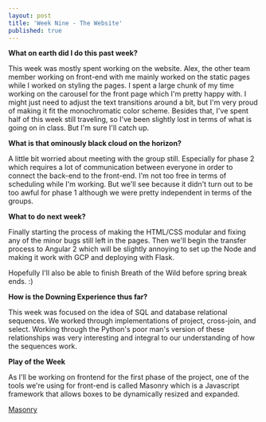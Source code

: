 ```yaml
---
layout: post
title: 'Week Nine - The Website'
published: true
---
```

**What on earth did I do this past week?**

This week was mostly spent working on the website. Alex, the other team member working on front-end with me mainly worked on the static pages while I worked on styling the pages. I spent a large chunk of my time working on the carousel for the front page which I'm pretty happy with. I might just need to adjust the text transitions around a bit, but I'm very proud of making it fit the monochromatic color scheme. Besides that, I've spent half of this week still traveling, so I've been slightly lost in terms of what is going on in class. But I'm sure I'll catch up.

**What is that ominously black cloud on the horizon?**

A little bit worried about meeting with the group still. Especially for phase 2 which requires a lot of communication between everyone in order to connect the back-end to the front-end. I'm not too free in terms of scheduling while I'm working. But we'll see because it didn't turn out to be too awful for phase 1 although we were pretty independent in terms of the groups.

**What to do next week?**

Finally starting the process of making the HTML/CSS modular and fixing any of the minor bugs still left in the pages. Then we'll begin the transfer process to Angular 2 which will be slightly annoying to set up the Node and making it work with GCP and deploying with Flask.

Hopefully I'll also be able to finish Breath of the Wild before spring break ends. :)

**How is the Downing Experience thus far?**

  This week was focused on the idea of SQL and database relational sequences. We worked through implementations of project, cross-join, and select. Working through the Python's poor man's version of these relationships was very interesting and integral to our understanding of how the sequences work.

**Play of the Week**
  
  As I'll be working on frontend for the first phase of the project, one of the tools we're using for front-end is called Masonry which is a Javascript framework that allows boxes to be dynamically resized and expanded. 
  
  [Masonry](http://masonry.desandro.com)
